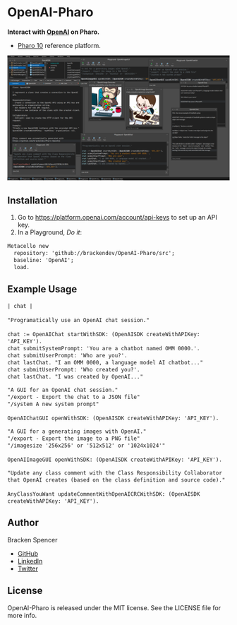 OpenAI-Pharo
============

**Interact with [OpenAI](https://platform.openai.com/) on Pharo.**

* [Pharo 10](https://www.pharo.org/) reference platform.

![](images/screenshot.png)

## Installation

1. Go to <https://platform.openai.com/account/api-keys> to set up an API key.
2. In a Playground, _Do it_:

```smalltalk
Metacello new 
  repository: 'github://brackendev/OpenAI-Pharo/src';
  baseline: 'OpenAI';
  load.
```

## Example Usage

```smalltalk
| chat |

"Programatically use an OpenAI chat session."

chat := OpenAIChat startWithSDK: (OpenAISDK createWithAPIKey: 'API_KEY').
chat submitSystemPrompt: 'You are a chatbot named OMM 0000.'.
chat submitUserPrompt: 'Who are you?'.
chat lastChat. "I am OMM 0000, a language model AI chatbot..."
chat submitUserPrompt: 'Who created you?'.
chat lastChat. "I was created by OpenAI..."
```

```smalltalk
"A GUI for an OpenAI chat session."
"/export - Export the chat to a JSON file"
"/system A new system prompt"

OpenAIChatGUI openWithSDK: (OpenAISDK createWithAPIKey: 'API_KEY').
```

```smalltalk
"A GUI for a generating images with OpenAI."
"/export - Export the image to a PNG file"
"/imagesize '256x256' or '512x512' or '1024x1024'"

OpenAIImageGUI openWithSDK: (OpenAISDK createWithAPIKey: 'API_KEY').
```

```smalltalk
"Update any class comment with the Class Responsibility Collaborator that OpenAI creates (based on the class definition and source code)."

AnyClassYouWant updateCommentWithOpenAICRCWithSDK: (OpenAISDK createWithAPIKey: 'API_KEY').
```

## Author

Bracken Spencer

* [GitHub](https://www.github.com/brackendev)
* [LinkedIn](https://www.linkedin.com/in/brackenspencer/)
* [Twitter](https://twitter.com/brackendev)

## License

OpenAI-Pharo is released under the MIT license. See the LICENSE file for more info.
